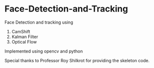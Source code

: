 # Face-Detection-and-Tracking
Face Detection and tracking using 
1. CamShift
2. Kalman Filter
3. Optical Flow

Implemented using opencv and python

Special thanks to Professor Roy Shilkrot for providing the skeleton code.
